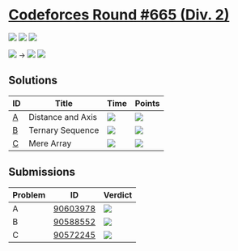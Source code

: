 # [Codeforces Round #665 (Div. 2)](https://codeforces.com/contest/1401)

![](https://img.shields.io/badge/Participation-4-blueviolet)
![](https://img.shields.io/badge/Rank-4974-orange)
![](https://img.shields.io/badge/Points-2132-blue)

![](https://img.shields.io/badge/Pupil-1240-lightgreen) →
![](https://img.shields.io/badge/Pupil-1345-lightgreen)
![](https://img.shields.io/badge/-%2B105-green)

## Solutions
| ID | Title | Time | Points |
| --- | --- | --- | --- |
| [A](https://codeforces.com/contest/1401/problem/A) | Distance and Axis | ![](https://img.shields.io/badge/-00%3A40-yellowgreen) | ![](https://img.shields.io/badge/-420%2F500-blue) |
| [B](https://codeforces.com/contest/1401/problem/B) | Ternary Sequence | ![](https://img.shields.io/badge/-01%3A02-yellowgreen) | ![](https://img.shields.io/badge/-752%2F1000-blue) |
| [C](https://codeforces.com/contest/1401/problem/C) | Mere Array | ![](https://img.shields.io/badge/-01%3A30-yellowgreen) | ![](https://img.shields.io/badge/-960%2F1500-blue) |

## Submissions
| Problem | ID | Verdict |
| --- | --- | --- |
| A | [90603978](https://codeforces.com/contest/1401/submission/90603978) | ![](https://img.shields.io/badge/-Accepted-brightgreen) |
| B | [90588552](https://codeforces.com/contest/1401/submission/90588552) | ![](https://img.shields.io/badge/-Accepted-brightgreen) |
| C | [90572245](https://codeforces.com/contest/1401/submission/90572245) | ![](https://img.shields.io/badge/-Accepted-brightgreen) |
